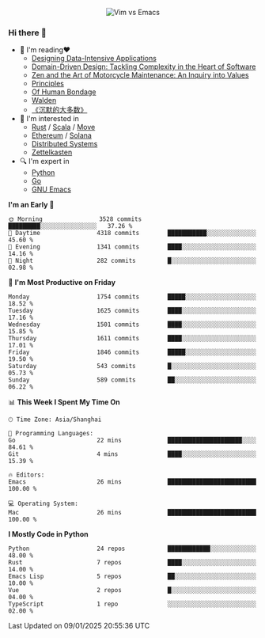 <p align="center">
    <img src="https://gist.githubusercontent.com/coldnight/e696baffb094e71c96cb302118878eae/raw/40ea5053a6f66cc65f90f437e4173497da225958/banner.gif" alt="Vim vs Emacs" />
</p>

### Hi there 👋

- 📖 I'm reading❤️
    + [Designing Data-Intensive Applications](https://www.oreilly.com/library/view/designing-data-intensive-applications/9781491903063/)
    + [Domain-Driven Design: Tackling Complexity in the Heart of Software](https://www.dddcommunity.org/book/evans_2003/)
    + [Zen and the Art of Motorcycle Maintenance: An Inquiry into Values](https://en.wikipedia.org/wiki/Zen_and_the_Art_of_Motorcycle_Maintenance)
    + [Principles](https://www.principles.com/)
    + [Of Human Bondage](https://en.wikipedia.org/wiki/Of_Human_Bondage)
    + [Walden](https://en.wikipedia.org/wiki/Walden)
    + [《沉默的大多数》](https://en.wikipedia.org/wiki/Silent_majority)
- 🌱 I'm interested in
    + [Rust](https://www.rust-lang.org/) / [Scala](https://www.scala-lang.org/) / [Move](https://github.com/move-language/move/)
    + [Ethereum](https://ethereum.org/en/) / [Solana](https://solana.com/)
	+ [Distributed Systems](https://www.linuxzen.com/notes/topics/20200320174417_%E5%88%86%E5%B8%83%E5%BC%8F/)
	+ [Zettelkasten](https://www.linuxzen.com/notes/notes/20220120080920-slip_box/)
- 🔍 I'm expert in
    + [Python](https://www.python.org/)
    + [Go](https://go.dev/)
    + [GNU Emacs](https://www.gnu.org/software/emacs/)

<!--START_SECTION:waka-->
**I'm an Early 🐤** 

```text
🌞 Morning                3528 commits        █████████░░░░░░░░░░░░░░░░   37.26 % 
🌆 Daytime                4318 commits        ███████████░░░░░░░░░░░░░░   45.60 % 
🌃 Evening                1341 commits        ████░░░░░░░░░░░░░░░░░░░░░   14.16 % 
🌙 Night                  282 commits         █░░░░░░░░░░░░░░░░░░░░░░░░   02.98 % 
```
📅 **I'm Most Productive on Friday** 

```text
Monday                   1754 commits        █████░░░░░░░░░░░░░░░░░░░░   18.52 % 
Tuesday                  1625 commits        ████░░░░░░░░░░░░░░░░░░░░░   17.16 % 
Wednesday                1501 commits        ████░░░░░░░░░░░░░░░░░░░░░   15.85 % 
Thursday                 1611 commits        ████░░░░░░░░░░░░░░░░░░░░░   17.01 % 
Friday                   1846 commits        █████░░░░░░░░░░░░░░░░░░░░   19.50 % 
Saturday                 543 commits         █░░░░░░░░░░░░░░░░░░░░░░░░   05.73 % 
Sunday                   589 commits         ██░░░░░░░░░░░░░░░░░░░░░░░   06.22 % 
```


📊 **This Week I Spent My Time On** 

```text
🕑︎ Time Zone: Asia/Shanghai

💬 Programming Languages: 
Go                       22 mins             █████████████████████░░░░   84.61 % 
Git                      4 mins              ████░░░░░░░░░░░░░░░░░░░░░   15.39 % 

🔥 Editors: 
Emacs                    26 mins             █████████████████████████   100.00 % 

💻 Operating System: 
Mac                      26 mins             █████████████████████████   100.00 % 
```

**I Mostly Code in Python** 

```text
Python                   24 repos            ████████████░░░░░░░░░░░░░   48.00 % 
Rust                     7 repos             ████░░░░░░░░░░░░░░░░░░░░░   14.00 % 
Emacs Lisp               5 repos             ██░░░░░░░░░░░░░░░░░░░░░░░   10.00 % 
Vue                      2 repos             █░░░░░░░░░░░░░░░░░░░░░░░░   04.00 % 
TypeScript               1 repo              ░░░░░░░░░░░░░░░░░░░░░░░░░   02.00 % 
```




 Last Updated on 09/01/2025 20:55:36 UTC
<!--END_SECTION:waka-->
